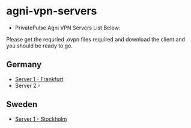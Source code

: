 # agni-vpn-servers
* PrivatePulse Agni VPN Servers List Below:

Please get the requried .ovpn files required and download the client and you should be ready to go.

## Germany
* [Server 1 - Frankfurt](https://github.com/tHeStRyNg/agni-vpn-servers/blob/main/vpn_node_1_privatepulse.ch.ovpn)
* Server 2 - 

## Sweden
* [Server 1 - Stockholm](https://github.com/tHeStRyNg/agni-vpn-servers/blob/main/vpn_node_2_privatepulse.ch.ovpn)
